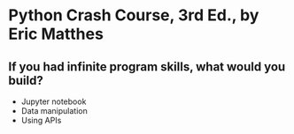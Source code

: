 # Python Crash Course, 3rd Ed., by Eric Matthes

## If you had infinite program skills, what would you build?
- Jupyter notebook
- Data manipulation
- Using APIs